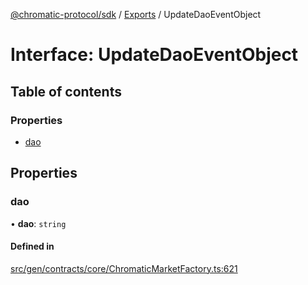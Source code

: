 [@chromatic-protocol/sdk](../README.md) / [Exports](../modules.md) / UpdateDaoEventObject

# Interface: UpdateDaoEventObject

## Table of contents

### Properties

- [dao](UpdateDaoEventObject.md#dao)

## Properties

### dao

• **dao**: `string`

#### Defined in

[src/gen/contracts/core/ChromaticMarketFactory.ts:621](https://github.com/chromatic-protocol/sdk/blob/ff89bc3/src/gen/contracts/core/ChromaticMarketFactory.ts#L621)
